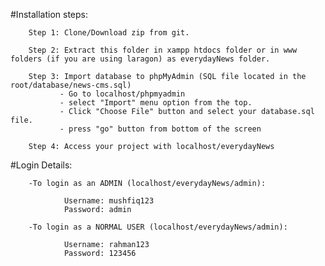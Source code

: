 #Installation steps:
        
        Step 1: Clone/Download zip from git.

        Step 2: Extract this folder in xampp htdocs folder or in www folders (if you are using laragon) as everydayNews folder.

        Step 3: Import database to phpMyAdmin (SQL file located in the root/database/news-cms.sql)
               - Go to localhost/phpmyadmin
               - select "Import" menu option from the top.
               - Click "Choose File" button and select your database.sql file.
               - press "go" button from bottom of the screen

        Step 4: Access your project with localhost/everydayNews

#Login Details:

        -To login as an ADMIN (localhost/everydayNews/admin):

                Username: mushfiq123
                Password: admin

        -To login as a NORMAL USER (localhost/everydayNews/admin):

                Username: rahman123
                Password: 123456
